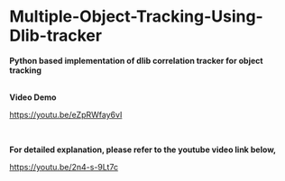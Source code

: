 # Multiple-Object-Tracking-Using-Dlib-tracker
<b>Python based implementation of dlib correlation tracker for object tracking</b> 
<br><br>

<b> Video Demo </b>

https://youtu.be/eZpRWfay6vI

<br>

<b>For detailed explanation, please refer to the youtube video link below,</b>

https://youtu.be/2n4-s-9Lt7c


